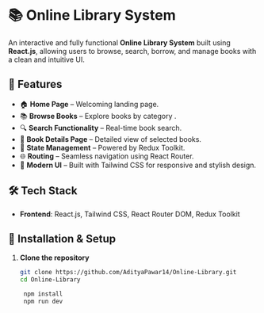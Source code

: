 # 📚 Online Library System

An interactive and fully functional **Online Library System** built using **React.js**, allowing users to browse, search, borrow, and manage books with a clean and intuitive UI.

## 🚀 Features

- 🏠 **Home Page** – Welcoming landing page.
- 📚 **Browse Books** – Explore books by category .
- 🔍 **Search Functionality** – Real-time book search.
- 📄 **Book Details Page** – Detailed view of selected books.
- 💾 **State Management** – Powered by Redux Toolkit.
- 🌐 **Routing** – Seamless navigation using React Router.
- 💅 **Modern UI** – Built with Tailwind CSS for responsive and stylish design.

## 🛠️ Tech Stack

- **Frontend**: React.js, Tailwind CSS, React Router DOM, Redux Toolkit


## 🧪 Installation & Setup

1. **Clone the repository**
   ```bash
   git clone https://github.com/AdityaPawar14/Online-Library.git
   cd Online-Library

    npm install
    npm run dev


